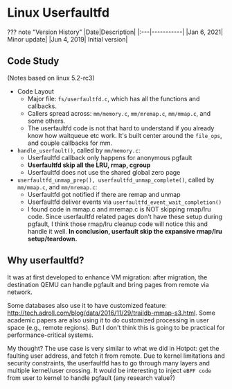 # Linux Userfaultfd

??? note "Version History"
	|Date|Description|
	|:---|-----------|
	|Jan 6, 2021| Minor update|
	|Jun 4, 2019| Initial version|

## Code Study

(Notes based on linux 5.2-rc3)

- Code Layout
	- Major file: `fs/userfaultfd.c`, which has all the functions and callbacks.
	- Callers spread across: `mm/memory.c`, `mm/mremap.c`, `mm/mmap.c`, and some others.
	- The userfaultfd code is not that hard to understand if you already know how waitqueue etc work. It's built center around the `file_ops`, and couple callbacks for mm.
- `handle_userfault()`, called by `mm/memory.c`:
	- Userfaultfd callback only happens for anonymous pgfault
	- __Userfaultfd skip all the LRU, rmap, cgroup__
	- Userfaultfd does not use the shared global zero page
- `userfaultfd_unmap_prep(), userfaultfd_unmap_complete()`, called by `mm/mmap.c`, and `mm/mremap.c`:
	- Userfaultfd got notified if there are remap and unmap
	- Userfaultfd deliver events via `userfaultfd_event_wait_completion()`
	- I found code in mmap.c and mremap.c is NOT skipping rmap/lru code. Since userfaultfd related pages don't have these setup during pgfault, I think those rmap/lru cleanup code will notice this and handle it well. __In conclusion, userfault skip the expansive rmap/lru setup/teardown.__

## Why userfaultfd?

It was at first developed to enhance VM migration: after migration, the destination QEMU can handle pgfault and bring pages from remote via network.

Some databases also use it to have customized feature: http://tech.adroll.com/blog/data/2016/11/29/traildb-mmap-s3.html. Some academic papers are also using it to do customized processing in user space (e.g., remote regions).
But I don't think this is going to be practical for performance-critical systems.

My thought? The use case is very similar to what we did in Hotpot: get the faulting user address, and fetch it from remote. Due to kernel limitations and security constraints, the userfaultfd has to go through many layers and multiple kernel/user crossing. It would be interesting to inject `eBPF code` from user to kernel to handle pgfault (any research value?)
